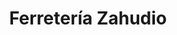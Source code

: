 ---
title: "Ferretería Zahudio"
url: /san-jeronimo-de-tunan/ferreteria-zahudio/
shop: Eisenwaren
---